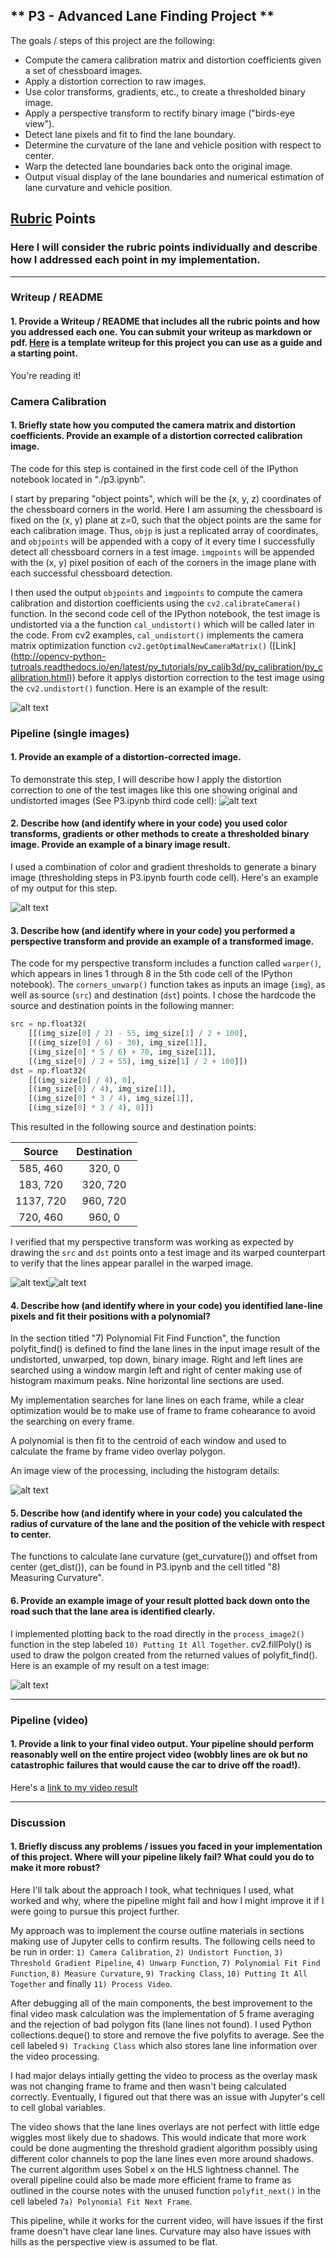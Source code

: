 ## ** P3 - Advanced Lane Finding Project **

The goals / steps of this project are the following:

* Compute the camera calibration matrix and distortion coefficients given a set of chessboard images.
* Apply a distortion correction to raw images.
* Use color transforms, gradients, etc., to create a thresholded binary image.
* Apply a perspective transform to rectify binary image ("birds-eye view").
* Detect lane pixels and fit to find the lane boundary.
* Determine the curvature of the lane and vehicle position with respect to center.
* Warp the detected lane boundaries back onto the original image.
* Output visual display of the lane boundaries and numerical estimation of lane curvature and vehicle position.

[//]: # (Image References)

[image1]: ./examples/undistort_output_mrl.png "Undistorted"
[image2]: ./examples/test1_undist_mrl.png "Road Transformed"
[image3]: ./examples/binary_combo_example_mrl.png "Binary Example"
[image4]: ./examples/warped_straight_lines_mrl.png "Warp Example"
[image5]: ./examples/warped_straight_lines2_mrl.png "Warp Example 2"
[image6]: ./examples/polyfit_output_mrl.png "Poly-Fit Visual"
[image7]: ./examples/example_frame_output_mrl.png "Frame Drawn Output"
[video1]: ./project_video.mp4 "Video"

## [Rubric](https://review.udacity.com/#!/rubrics/571/view) Points

### Here I will consider the rubric points individually and describe how I addressed each point in my implementation.  

---

### Writeup / README

#### 1. Provide a Writeup / README that includes all the rubric points and how you addressed each one.  You can submit your writeup as markdown or pdf.  [Here](https://github.com/udacity/CarND-Advanced-Lane-Lines/blob/master/writeup_template.md) is a template writeup for this project you can use as a guide and a starting point.  

You're reading it!

### Camera Calibration

#### 1. Briefly state how you computed the camera matrix and distortion coefficients. Provide an example of a distortion corrected calibration image.

The code for this step is contained in the first code cell of the IPython notebook located in "./p3.ipynb".  

I start by preparing "object points", which will be the (x, y, z) coordinates of the chessboard corners in the world. Here I am assuming the chessboard is fixed on the (x, y) plane at z=0, such that the object points are the same for each calibration image.  Thus, `objp` is just a replicated array of coordinates, and `objpoints` will be appended with a copy of it every time I successfully detect all chessboard corners in a test image.  `imgpoints` will be appended with the (x, y) pixel position of each of the corners in the image plane with each successful chessboard detection.  

I then used the output `objpoints` and `imgpoints` to compute the camera calibration and distortion coefficients using the `cv2.calibrateCamera()` function.  In the second code cell of the IPython notebook, the test image is undistorted via a the function `cal_undistort()` which will be called later in the code.
From cv2 examples, `cal_undistort()` implements the camera matrix optimization function `cv2.getOptimalNewCameraMatrix()` ([Link] (http://opencv-python-tutroals.readthedocs.io/en/latest/py_tutorials/py_calib3d/py_calibration/py_calibration.html)) before it applys distortion correction to the test image using the `cv2.undistort()` function.  Here is an example of the result: 

![alt text][image1]

### Pipeline (single images)

#### 1. Provide an example of a distortion-corrected image.

To demonstrate this step, I will describe how I apply the distortion correction to one of the test images like this one showing original and undistorted images (See P3.ipynb third code cell):
![alt text][image2]

#### 2. Describe how (and identify where in your code) you used color transforms, gradients or other methods to create a thresholded binary image.  Provide an example of a binary image result.

I used a combination of color and gradient thresholds to generate a binary image (thresholding steps in P3.ipynb fourth code cell).  Here's an example of my output for this step.

![alt text][image3]

#### 3. Describe how (and identify where in your code) you performed a perspective transform and provide an example of a transformed image.

The code for my perspective transform includes a function called `warper()`, which appears in lines 1 through 8 in the 5th code cell of the IPython notebook).  The `corners_unwarp()` function takes as inputs an image (`img`), as well as source (`src`) and destination (`dst`) points.  I chose the hardcode the source and destination points in the following manner:

```python
src = np.float32(
    [[(img_size[0] / 2) - 55, img_size[1] / 2 + 100],
    [((img_size[0] / 6) - 30), img_size[1]],
    [(img_size[0] * 5 / 6) + 70, img_size[1]],
    [(img_size[0] / 2 + 55), img_size[1] / 2 + 100]])
dst = np.float32(
    [[(img_size[0] / 4), 0],
    [(img_size[0] / 4), img_size[1]],
    [(img_size[0] * 3 / 4), img_size[1]],
    [(img_size[0] * 3 / 4), 0]])
```

This resulted in the following source and destination points:

| Source        | Destination   | 
|:-------------:|:-------------:| 
| 585, 460      | 320, 0        | 
| 183, 720      | 320, 720      |
| 1137, 720     | 960, 720      |
| 720, 460      | 960, 0        |

I verified that my perspective transform was working as expected by drawing the `src` and `dst` points onto a test image and its warped counterpart to verify that the lines appear parallel in the warped image.

![alt text][image4]![alt text][image5]

#### 4. Describe how (and identify where in your code) you identified lane-line pixels and fit their positions with a polynomial?

In the section titled "7) Polynomial Fit Find Function", the function polyfit_find() is defined to find the lane lines in the input image result of the undistorted, unwarped, top down, binary image.  Right and left lines are searched using a window margin left and right of center making use of histogram maximum peaks.  Nine horizontal line sections are used.

My implementation searches for lane lines on each frame, while a clear optimization would be to make use of frame to frame cohearance to avoid the searching on every frame.

A polynomial is then fit to the centroid of each window and used to calculate the frame by frame video overlay polygon.

An image view of the processing, including the histogram details:

![alt text][image6]

#### 5. Describe how (and identify where in your code) you calculated the radius of curvature of the lane and the position of the vehicle with respect to center.

The functions to calculate lane curvature (get_curvature()) and offset from center (get_dist()), can be found in P3.ipynb and the cell titled "8) Measuring Curvature".

#### 6. Provide an example image of your result plotted back down onto the road such that the lane area is identified clearly.

I implemented plotting back to the road directly in the `process_image2()` function in the step labeled `10) Putting It All Together`. cv2.fillPoly() is used to draw the polgon created from the returned values of polyfit_find().
Here is an example of my result on a test image:

![alt text][image7]

---

### Pipeline (video)

#### 1. Provide a link to your final video output.  Your pipeline should perform reasonably well on the entire project video (wobbly lines are ok but no catastrophic failures that would cause the car to drive off the road!).

Here's a [link to my video result](./output_images/project3_video.mp4)

---

### Discussion

#### 1. Briefly discuss any problems / issues you faced in your implementation of this project.  Where will your pipeline likely fail?  What could you do to make it more robust?

Here I'll talk about the approach I took, what techniques I used, what worked and why, where the pipeline might fail and how I might improve it if I were going to pursue this project further.

My approach was to implement the course outline materials in sections making use of Jupyter cells to confirm results.  The following cells need to be run in order: `1) Camera Calibration`, `2) Undistort Function`, `3) Threshold Gradient Pipeline`, `4) Unwarp Function`, `7) Polynomial Fit Find Function`, `8) Measure Curvature`, `9) Tracking Class`, `10) Putting It All Together` and finally `11) Process Video`.

After debugging all of the main components, the best improvement to the final video mask calculation was the implementation of 5 frame averaging and the rejection of bad polygon fits (lane lines not found).  I used Python collections.deque() to store and remove the five polyfits to average.  See the cell labeled `9) Tracking Class` which also stores lane line information over the video processing.

I had major delays intially getting the video to process as the overlay mask was not changing frame to frame and then wasn't being calculated correctly.  Eventually, I figured out that there was an issue with Jupyter's cell to cell global variables.

The video shows that the lane lines overlays are not perfect with little edge wiggles most likely due to shadows.  This would indicate that more work could be done augmenting the threshold gradient algorithm possibly using different color channels to pop the lane lines even more around shadows.  The current algorithm uses Sobel x on the HLS lightness channel.
The overall pipeline could also be made more efficient frame to frame as outlined in the course notes with the unused function `polyfit_next()` in the cell labeled `7a) Polynomial Fit Next Frame`.

This pipeline, while it works for the current video, will have issues if the first frame doesn't have clear lane lines.  Curvature may also have issues with hills as the perspective view is assumed to be flat.
